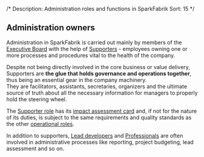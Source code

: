 /*
Description: Administration roles and functions in SparkFabrik
Sort: 15
*/

## Administration owners

Administration in SparkFabrik is carried out mainly by members of the [Executive Board](/organization/governance) with the help of [Supporters](/organization/role-isc-supporter) - employees owning one or more processes and procedures vital to the health of the company.

Despite not being directly involved in the core business or value delivery, Supporters are **the glue that holds governance and operations together**, thus being an essential gear in the company machinery.  
They are facilitators, assistants, secretaries, organizers and the ultimate source of truth about all the necessary information for managers to properly hold the steering wheel.

The [Supporter role](/organization/role-isc-supporter) has its [impact assessment card](/working-at-sparkfabrik/impact-assessment) and, if not for the nature of its duties, is subject to the same requirements and quality standards as the other [operational roles](/organization/operations).

In addition to supporters, [Lead developers](/organization/role-isc-lead-developer) and [Professionals](/organization/role-isc-professional) are often involved in administrative processes like reporting, project budgeting, lead assessment and so on.